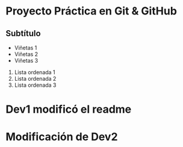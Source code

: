# Proyecto Práctica en Git & GitHub

## Subtítulo

* Viñetas 1
* Viñetas 2
* Viñetas 3

1. Lista ordenada 1
2. Lista ordenada 2
3. Lista ordenada 3

# Dev1 modificó el readme

# Modificación de Dev2